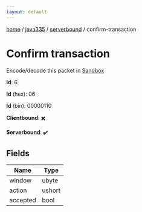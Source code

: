 ```yaml
---
layout: default
---
```


[home](/)  /  [java335](/protocol/java335)  /  [serverbound](/protocol/java335/serverbound)  /  confirm-transaction

# Confirm transaction

Encode/decode this packet in [Sandbox](../../../sandbox/java335#serverbound.confirm_transaction)

**Id**: 6

**Id** (hex): 06

**Id** (bin): 00000110

**Clientbound**: ✖️

**Serverbound**: ✔️

## Fields

Name | Type
---|---
window | ubyte
action | ushort
accepted | bool
